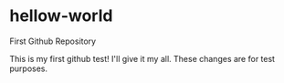 # hellow-world
First Github Repository

This is my first github test! I'll give it my all.
These changes are for test purposes.
